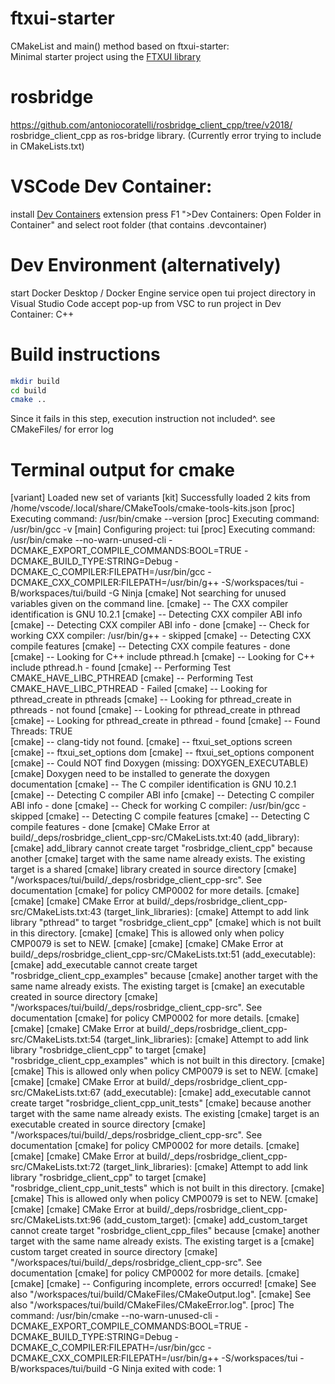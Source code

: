 # ftxui-starter

CMakeList and main() method based on ftxui-starter:  
Minimal starter project using the [FTXUI library](https://github.com/ArthurSonzogni/ftxui)

# rosbridge

https://github.com/antoniocoratelli/rosbridge_client_cpp/tree/v2018/ rosbridge_client_cpp as ros-bridge library. (Currently error trying to include in CMakeLists.txt)

# VSCode Dev Container:

install [Dev Containers](https://marketplace.visualstudio.com/items?itemName=ms-vscode-remote.remote-containers) extension 
press F1 ">Dev Containers: Open Folder in Container" 
and select root folder (that contains .devcontainer)


# Dev Environment (alternatively)

start Docker Desktop / Docker Engine service
open tui project directory in Visual Studio Code
accept pop-up from VSC to run project in Dev Container: C++

# Build instructions

~~~bash
mkdir build
cd build
cmake ..
~~~

Since it fails in this step, execution instruction not included^.
see CMakeFiles/ for error log

# Terminal output for cmake

[variant] Loaded new set of variants
[kit] Successfully loaded 2 kits from /home/vscode/.local/share/CMakeTools/cmake-tools-kits.json
[proc] Executing command: /usr/bin/cmake --version
[proc] Executing command: /usr/bin/gcc -v
[main] Configuring project: tui 
[proc] Executing command: /usr/bin/cmake --no-warn-unused-cli -DCMAKE_EXPORT_COMPILE_COMMANDS:BOOL=TRUE -DCMAKE_BUILD_TYPE:STRING=Debug -DCMAKE_C_COMPILER:FILEPATH=/usr/bin/gcc -DCMAKE_CXX_COMPILER:FILEPATH=/usr/bin/g++ -S/workspaces/tui -B/workspaces/tui/build -G Ninja
[cmake] Not searching for unused variables given on the command line.
[cmake] -- The CXX compiler identification is GNU 10.2.1
[cmake] -- Detecting CXX compiler ABI info
[cmake] -- Detecting CXX compiler ABI info - done
[cmake] -- Check for working CXX compiler: /usr/bin/g++ - skipped
[cmake] -- Detecting CXX compile features
[cmake] -- Detecting CXX compile features - done
[cmake] -- Looking for C++ include pthread.h
[cmake] -- Looking for C++ include pthread.h - found
[cmake] -- Performing Test CMAKE_HAVE_LIBC_PTHREAD
[cmake] -- Performing Test CMAKE_HAVE_LIBC_PTHREAD - Failed
[cmake] -- Looking for pthread_create in pthreads
[cmake] -- Looking for pthread_create in pthreads - not found
[cmake] -- Looking for pthread_create in pthread
[cmake] -- Looking for pthread_create in pthread - found
[cmake] -- Found Threads: TRUE  
[cmake] -- clang-tidy not found.
[cmake] -- ftxui_set_options screen
[cmake] -- ftxui_set_options dom
[cmake] -- ftxui_set_options component
[cmake] -- Could NOT find Doxygen (missing: DOXYGEN_EXECUTABLE) 
[cmake] Doxygen need to be installed to generate the doxygen documentation
[cmake] -- The C compiler identification is GNU 10.2.1
[cmake] -- Detecting C compiler ABI info
[cmake] -- Detecting C compiler ABI info - done
[cmake] -- Check for working C compiler: /usr/bin/gcc - skipped
[cmake] -- Detecting C compile features
[cmake] -- Detecting C compile features - done
[cmake] CMake Error at build/_deps/rosbridge_client_cpp-src/CMakeLists.txt:40 (add_library):
[cmake]   add_library cannot create target "rosbridge_client_cpp" because another
[cmake]   target with the same name already exists.  The existing target is a shared
[cmake]   library created in source directory
[cmake]   "/workspaces/tui/build/_deps/rosbridge_client_cpp-src".  See documentation
[cmake]   for policy CMP0002 for more details.
[cmake] 
[cmake] 
[cmake] CMake Error at build/_deps/rosbridge_client_cpp-src/CMakeLists.txt:43 (target_link_libraries):
[cmake]   Attempt to add link library "pthread" to target "rosbridge_client_cpp"
[cmake]   which is not built in this directory.
[cmake] 
[cmake]   This is allowed only when policy CMP0079 is set to NEW.
[cmake] 
[cmake] 
[cmake] CMake Error at build/_deps/rosbridge_client_cpp-src/CMakeLists.txt:51 (add_executable):
[cmake]   add_executable cannot create target "rosbridge_client_cpp_examples" because
[cmake]   another target with the same name already exists.  The existing target is
[cmake]   an executable created in source directory
[cmake]   "/workspaces/tui/build/_deps/rosbridge_client_cpp-src".  See documentation
[cmake]   for policy CMP0002 for more details.
[cmake] 
[cmake] 
[cmake] CMake Error at build/_deps/rosbridge_client_cpp-src/CMakeLists.txt:54 (target_link_libraries):
[cmake]   Attempt to add link library "rosbridge_client_cpp" to target
[cmake]   "rosbridge_client_cpp_examples" which is not built in this directory.
[cmake] 
[cmake]   This is allowed only when policy CMP0079 is set to NEW.
[cmake] 
[cmake] 
[cmake] CMake Error at build/_deps/rosbridge_client_cpp-src/CMakeLists.txt:67 (add_executable):
[cmake]   add_executable cannot create target "rosbridge_client_cpp_unit_tests"
[cmake]   because another target with the same name already exists.  The existing
[cmake]   target is an executable created in source directory
[cmake]   "/workspaces/tui/build/_deps/rosbridge_client_cpp-src".  See documentation
[cmake]   for policy CMP0002 for more details.
[cmake] 
[cmake] 
[cmake] CMake Error at build/_deps/rosbridge_client_cpp-src/CMakeLists.txt:72 (target_link_libraries):
[cmake]   Attempt to add link library "rosbridge_client_cpp" to target
[cmake]   "rosbridge_client_cpp_unit_tests" which is not built in this directory.
[cmake] 
[cmake]   This is allowed only when policy CMP0079 is set to NEW.
[cmake] 
[cmake] 
[cmake] CMake Error at build/_deps/rosbridge_client_cpp-src/CMakeLists.txt:96 (add_custom_target):
[cmake]   add_custom_target cannot create target "rosbridge_client_cpp_files" because
[cmake]   another target with the same name already exists.  The existing target is a
[cmake]   custom target created in source directory
[cmake]   "/workspaces/tui/build/_deps/rosbridge_client_cpp-src".  See documentation
[cmake]   for policy CMP0002 for more details.
[cmake] 
[cmake] 
[cmake] -- Configuring incomplete, errors occurred!
[cmake] See also "/workspaces/tui/build/CMakeFiles/CMakeOutput.log".
[cmake] See also "/workspaces/tui/build/CMakeFiles/CMakeError.log".
[proc] The command: /usr/bin/cmake --no-warn-unused-cli -DCMAKE_EXPORT_COMPILE_COMMANDS:BOOL=TRUE -DCMAKE_BUILD_TYPE:STRING=Debug -DCMAKE_C_COMPILER:FILEPATH=/usr/bin/gcc -DCMAKE_CXX_COMPILER:FILEPATH=/usr/bin/g++ -S/workspaces/tui -B/workspaces/tui/build -G Ninja exited with code: 1